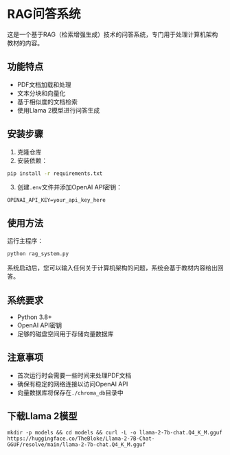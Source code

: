 # RAG问答系统

这是一个基于RAG（检索增强生成）技术的问答系统，专门用于处理计算机架构教材的内容。

## 功能特点

- PDF文档加载和处理
- 文本分块和向量化
- 基于相似度的文档检索
- 使用Llama 2模型进行问答生成

## 安装步骤

1. 克隆仓库
2. 安装依赖：
```bash
pip install -r requirements.txt
```

3. 创建`.env`文件并添加OpenAI API密钥：
```
OPENAI_API_KEY=your_api_key_here
```

## 使用方法

运行主程序：
```bash
python rag_system.py
```

系统启动后，您可以输入任何关于计算机架构的问题，系统会基于教材内容给出回答。

## 系统要求

- Python 3.8+
- OpenAI API密钥
- 足够的磁盘空间用于存储向量数据库

## 注意事项

- 首次运行时会需要一些时间来处理PDF文档
- 确保有稳定的网络连接以访问OpenAI API
- 向量数据库将保存在`./chroma_db`目录中 

## 下载Llama 2模型

```shell
mkdir -p models && cd models && curl -L -o llama-2-7b-chat.Q4_K_M.gguf https://huggingface.co/TheBloke/Llama-2-7B-Chat-GGUF/resolve/main/llama-2-7b-chat.Q4_K_M.gguf
```
